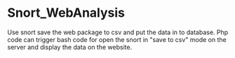 # Snort_WebAnalysis
Use snort save the web package to csv and put the data in to database.
Php code can trigger bash code for open the snort in "save to csv" mode on the server and display the data on the website.
